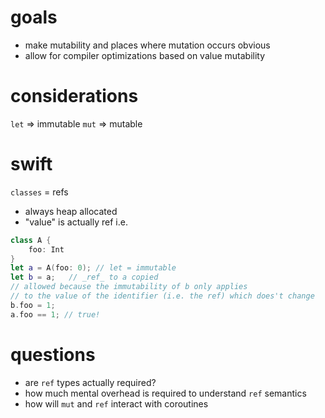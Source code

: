 # goals

- make mutability and places where mutation occurs obvious
- allow for compiler optimizations based on value mutability

# considerations

`let` => immutable
`mut` => mutable

# swift

`classes` = refs
- always heap allocated
- "value" is actually ref
i.e.
```swift
class A {
    foo: Int
}
let a = A(foo: 0); // let = immutable
let b = a;   // _ref_ to a copied
// allowed because the immutability of b only applies
// to the value of the identifier (i.e. the ref) which does't change
b.foo = 1;
a.foo == 1; // true!
```

# questions

- are `ref` types actually required?
- how much mental overhead is required to understand `ref` semantics
- how will `mut` and `ref` interact with coroutines
